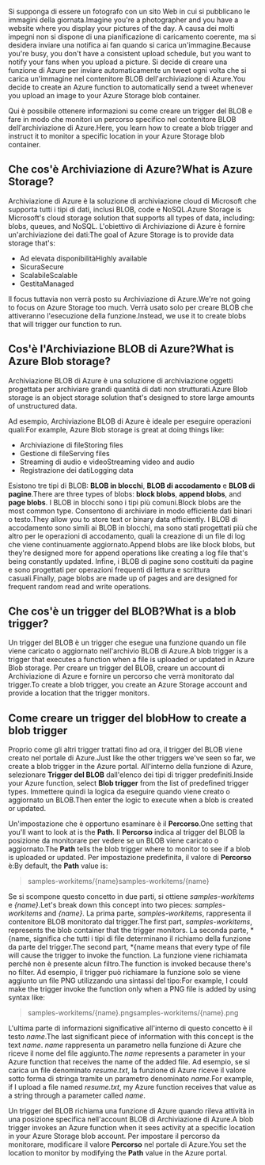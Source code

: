 <span data-ttu-id="5f2bf-101">Si supponga di essere un fotografo con un sito Web in cui si pubblicano le immagini della giornata.</span><span class="sxs-lookup"><span data-stu-id="5f2bf-101">Imagine you're a photographer and you have a website where you display your pictures of the day.</span></span> <span data-ttu-id="5f2bf-102">A causa dei molti impegni non si dispone di una pianificazione di caricamento coerente, ma si desidera inviare una notifica ai fan quando si carica un'immagine.</span><span class="sxs-lookup"><span data-stu-id="5f2bf-102">Because you're busy, you don't have a consistent upload schedule, but you want to notify your fans when you upload a picture.</span></span> <span data-ttu-id="5f2bf-103">Si decide di creare una funzione di Azure per inviare automaticamente un tweet ogni volta che si carica un'immagine nel contenitore BLOB dell'archiviazione di Azure.</span><span class="sxs-lookup"><span data-stu-id="5f2bf-103">You decide to create an Azure function to automatically send a tweet whenever you upload an image to your Azure Storage blob container.</span></span>

<span data-ttu-id="5f2bf-104">Qui è possibile ottenere informazioni su come creare un trigger del BLOB e fare in modo che monitori un percorso specifico nel contenitore BLOB dell'archiviazione di Azure.</span><span class="sxs-lookup"><span data-stu-id="5f2bf-104">Here, you learn how to create a blob trigger and instruct it to monitor a specific location in your Azure Storage blob container.</span></span>

## <a name="what-is-azure-storage"></a><span data-ttu-id="5f2bf-105">Che cos'è Archiviazione di Azure?</span><span class="sxs-lookup"><span data-stu-id="5f2bf-105">What is Azure Storage?</span></span>

<span data-ttu-id="5f2bf-106">Archiviazione di Azure è la soluzione di archiviazione cloud di Microsoft che supporta tutti i tipi di dati, inclusi BLOB, code e NoSQL.</span><span class="sxs-lookup"><span data-stu-id="5f2bf-106">Azure Storage is Microsoft's cloud storage solution that supports all types of data, including: blobs, queues, and NoSQL.</span></span> <span data-ttu-id="5f2bf-107">L'obiettivo di Archiviazione di Azure è fornire un'archiviazione dei dati:</span><span class="sxs-lookup"><span data-stu-id="5f2bf-107">The goal of Azure Storage is to provide data storage that's:</span></span>

- <span data-ttu-id="5f2bf-108">Ad elevata disponibilità</span><span class="sxs-lookup"><span data-stu-id="5f2bf-108">Highly available</span></span>
- <span data-ttu-id="5f2bf-109">Sicura</span><span class="sxs-lookup"><span data-stu-id="5f2bf-109">Secure</span></span>
- <span data-ttu-id="5f2bf-110">Scalabile</span><span class="sxs-lookup"><span data-stu-id="5f2bf-110">Scalable</span></span>
- <span data-ttu-id="5f2bf-111">Gestita</span><span class="sxs-lookup"><span data-stu-id="5f2bf-111">Managed</span></span>

<span data-ttu-id="5f2bf-112">Il focus tuttavia non verrà posto su Archiviazione di Azure.</span><span class="sxs-lookup"><span data-stu-id="5f2bf-112">We're not going to focus on Azure Storage too much.</span></span> <span data-ttu-id="5f2bf-113">Verrà usato solo per creare BLOB che attiveranno l'esecuzione della funzione.</span><span class="sxs-lookup"><span data-stu-id="5f2bf-113">Instead, we use it to create blobs that will trigger our function to run.</span></span>

## <a name="what-is-azure-blob-storage"></a><span data-ttu-id="5f2bf-114">Cos'è l'Archiviazione BLOB di Azure?</span><span class="sxs-lookup"><span data-stu-id="5f2bf-114">What is Azure Blob storage?</span></span>

<span data-ttu-id="5f2bf-115">Archiviazione BLOB di Azure è una soluzione di archiviazione oggetti progettata per archiviare grandi quantità di dati non strutturati.</span><span class="sxs-lookup"><span data-stu-id="5f2bf-115">Azure Blob storage is an object storage solution that's designed to store large amounts of unstructured data.</span></span> 

<span data-ttu-id="5f2bf-116">Ad esempio, Archiviazione BLOB di Azure è ideale per eseguire operazioni quali:</span><span class="sxs-lookup"><span data-stu-id="5f2bf-116">For example, Azure Blob storage is great at doing things like:</span></span>

- <span data-ttu-id="5f2bf-117">Archiviazione di file</span><span class="sxs-lookup"><span data-stu-id="5f2bf-117">Storing files</span></span>
- <span data-ttu-id="5f2bf-118">Gestione di file</span><span class="sxs-lookup"><span data-stu-id="5f2bf-118">Serving files</span></span>
- <span data-ttu-id="5f2bf-119">Streaming di audio e video</span><span class="sxs-lookup"><span data-stu-id="5f2bf-119">Streaming video and audio</span></span>
- <span data-ttu-id="5f2bf-120">Registrazione dei dati</span><span class="sxs-lookup"><span data-stu-id="5f2bf-120">Logging data</span></span>

<span data-ttu-id="5f2bf-121">Esistono tre tipi di BLOB: **BLOB in blocchi**, **BLOB di accodamento** e **BLOB di pagine**.</span><span class="sxs-lookup"><span data-stu-id="5f2bf-121">There are three types of blobs: **block blobs**, **append blobs**, and **page blobs**.</span></span> <span data-ttu-id="5f2bf-122">I BLOB in blocchi sono i tipi più comuni.</span><span class="sxs-lookup"><span data-stu-id="5f2bf-122">Block blobs are the most common type.</span></span> <span data-ttu-id="5f2bf-123">Consentono di archiviare in modo efficiente dati binari o testo.</span><span class="sxs-lookup"><span data-stu-id="5f2bf-123">They allow you to store text or binary data efficiently.</span></span> <span data-ttu-id="5f2bf-124">I BLOB di accodamento sono simili ai BLOB in blocchi, ma sono stati progettati più che altro per le operazioni di accodamento, quali la creazione di un file di log che viene continuamente aggiornato.</span><span class="sxs-lookup"><span data-stu-id="5f2bf-124">Append blobs are like block blobs, but they're designed more for append operations like creating a log file that's being constantly updated.</span></span> <span data-ttu-id="5f2bf-125">Infine, i BLOB di pagine sono costituiti da pagine e sono progettati per operazioni frequenti di lettura e scrittura casuali.</span><span class="sxs-lookup"><span data-stu-id="5f2bf-125">Finally, page blobs are made up of pages and are designed for frequent random read and write operations.</span></span>

## <a name="what-is-a-blob-trigger"></a><span data-ttu-id="5f2bf-126">Che cos'è un trigger del BLOB?</span><span class="sxs-lookup"><span data-stu-id="5f2bf-126">What is a blob trigger?</span></span>

<span data-ttu-id="5f2bf-127">Un trigger del BLOB è un trigger che esegue una funzione quando un file viene caricato o aggiornato nell'archivio BLOB di Azure.</span><span class="sxs-lookup"><span data-stu-id="5f2bf-127">A blob trigger is a trigger that executes a function when a file is uploaded or updated in Azure Blob storage.</span></span> <span data-ttu-id="5f2bf-128">Per creare un trigger del BLOB, creare un account di Archiviazione di Azure e fornire un percorso che verrà monitorato dal trigger.</span><span class="sxs-lookup"><span data-stu-id="5f2bf-128">To create a blob trigger, you create an Azure Storage account and provide a location that the trigger monitors.</span></span>

## <a name="how-to-create-a-blob-trigger"></a><span data-ttu-id="5f2bf-129">Come creare un trigger del blob</span><span class="sxs-lookup"><span data-stu-id="5f2bf-129">How to create a blob trigger</span></span>

<span data-ttu-id="5f2bf-130">Proprio come gli altri trigger trattati fino ad ora, il trigger del BLOB viene creato nel portale di Azure.</span><span class="sxs-lookup"><span data-stu-id="5f2bf-130">Just like the other triggers we've seen so far, we create a blob trigger in the Azure portal.</span></span> <span data-ttu-id="5f2bf-131">All'interno della funzione di Azure, selezionare **Trigger del BLOB** dall'elenco dei tipi di trigger predefiniti.</span><span class="sxs-lookup"><span data-stu-id="5f2bf-131">Inside your Azure function, select **Blob trigger** from the list of predefined trigger types.</span></span> <span data-ttu-id="5f2bf-132">Immettere quindi la logica da eseguire quando viene creato o aggiornato un BLOB.</span><span class="sxs-lookup"><span data-stu-id="5f2bf-132">Then enter the logic to execute when a blob is created or updated.</span></span>

<span data-ttu-id="5f2bf-133">Un'impostazione che è opportuno esaminare è il **Percorso**.</span><span class="sxs-lookup"><span data-stu-id="5f2bf-133">One setting that you'll want to look at is the **Path**.</span></span> <span data-ttu-id="5f2bf-134">Il **Percorso** indica al trigger del BLOB la posizione da monitorare per vedere se un BLOB viene caricato o aggiornato.</span><span class="sxs-lookup"><span data-stu-id="5f2bf-134">The **Path** tells the blob trigger where to monitor to see if a blob is uploaded or updated.</span></span> <span data-ttu-id="5f2bf-135">Per impostazione predefinita, il valore di **Percorso** è:</span><span class="sxs-lookup"><span data-stu-id="5f2bf-135">By default, the **Path** value is:</span></span> 

> <span data-ttu-id="5f2bf-136">samples-workitems/{name}</span><span class="sxs-lookup"><span data-stu-id="5f2bf-136">samples-workitems/{name}</span></span>

<span data-ttu-id="5f2bf-137">Se si scompone questo concetto in due parti, si ottiene *samples-workitems* e *{name}*.</span><span class="sxs-lookup"><span data-stu-id="5f2bf-137">Let's break down this concept into two pieces: *samples-workitems* and *{name}*.</span></span> <span data-ttu-id="5f2bf-138">La prima parte, *samples-workitems*, rappresenta il contenitore BLOB monitorato dal trigger.</span><span class="sxs-lookup"><span data-stu-id="5f2bf-138">The first part, *samples-workitems*, represents the blob container that the trigger monitors.</span></span> <span data-ttu-id="5f2bf-139">La seconda parte, \*{name, significa che tutti i tipi di file determinano il richiamo della funzione da parte del trigger.</span><span class="sxs-lookup"><span data-stu-id="5f2bf-139">The second part, \*{name means that every type of file will cause the trigger to invoke the function.</span></span> <span data-ttu-id="5f2bf-140">La funzione viene richiamata perché non è presente alcun filtro.</span><span class="sxs-lookup"><span data-stu-id="5f2bf-140">The function is invoked because there's no filter.</span></span> <span data-ttu-id="5f2bf-141">Ad esempio, il trigger può richiamare la funzione solo se viene aggiunto un file PNG utilizzando una sintassi del tipo:</span><span class="sxs-lookup"><span data-stu-id="5f2bf-141">For example, I could make the trigger invoke the function only when a PNG file is added by using syntax like:</span></span>

> <span data-ttu-id="5f2bf-142">samples-workitems/{name}.png</span><span class="sxs-lookup"><span data-stu-id="5f2bf-142">samples-workitems/{name}.png</span></span>

<span data-ttu-id="5f2bf-143">L'ultima parte di informazioni significative all'interno di questo concetto è il testo *name*.</span><span class="sxs-lookup"><span data-stu-id="5f2bf-143">The last significant piece of information with this concept is the text *name*.</span></span> <span data-ttu-id="5f2bf-144">*name* rappresenta un parametro nella funzione di Azure che riceve il nome del file aggiunto.</span><span class="sxs-lookup"><span data-stu-id="5f2bf-144">The *name* represents a parameter in your Azure function that receives the name of the added file.</span></span> <span data-ttu-id="5f2bf-145">Ad esempio, se si carica un file denominato *resume.txt*, la funzione di Azure riceve il valore sotto forma di stringa tramite un parametro denominato *name*.</span><span class="sxs-lookup"><span data-stu-id="5f2bf-145">For example, if I upload a file named *resume.txt*, my Azure function receives that value as a string through a parameter called *name*.</span></span>

<span data-ttu-id="5f2bf-146">Un trigger del BLOB richiama una funzione di Azure quando rileva attività in una posizione specifica nell'account BLOB di Archiviazione di Azure.</span><span class="sxs-lookup"><span data-stu-id="5f2bf-146">A blob trigger invokes an Azure function when it sees activity at a specific location in your Azure Storage blob account.</span></span> <span data-ttu-id="5f2bf-147">Per impostare il percorso da monitorare, modificare il valore **Percorso** nel portale di Azure.</span><span class="sxs-lookup"><span data-stu-id="5f2bf-147">You set the location to monitor by modifying the **Path** value in the Azure portal.</span></span>